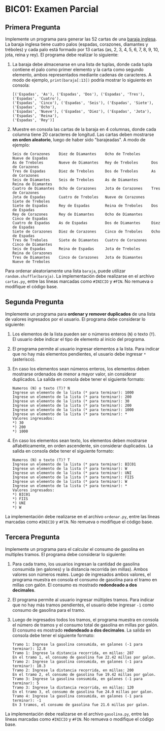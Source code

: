 # BIC01: Examen Parcial

## Primera Pregunta

Implemente un programa para generar las 52 cartas de una [baraja inglesa](https://es.wikipedia.org/wiki/Baraja_inglesa).
La baraja inglesa tiene cuatro palos (espadas, corazones, diamantes y tréboles) y cada palo está formado por 13
cartas (as, 2, 3, 4, 5, 6, 7, 8, 9, 10, jota, reina y rey). El programa debe realizar lo siguiente:

1. La baraja debe almacenarse en una lista de tuplas, donde cada tupla contiene el palo como primer elemento y la carta
   como segundo elemento, ambos representados mediante cadenas de caracteres. A modo de ejemplo, `print(baraja[:13])` podría
   mostrar lo siguiente en consola:

    ```commandline
    [('Espadas', 'As'), ('Espadas', 'Dos'), ('Espadas', 'Tres'), ('Espadas', 'Cuatro'), 
   ('Espadas', 'Cinco'), ('Espadas', 'Seis'), ('Espadas', 'Siete'), ('Espadas', 'Ocho'), 
   ('Espadas', 'Nueve'), ('Espadas', 'Diez'), ('Espadas', 'Jota'), ('Espadas', 'Reina'), 
   ('Espadas', 'Rey')]
    ```

3. Muestre en consola las cartas de la baraja en 4 columnas, donde cada columna tiene 20 caracteres de longitud. Las
   cartas deben mostrarse **en orden aleatorio**, luego de haber sido "barajeadas". A modo de ejemplo:

    ```commandline
   Seis de Corazones    Diez de Diamantes    Ocho de Treboles     Nueve de Espadas    
   As de Treboles       Nueve de Diamantes   Rey de Treboles      Dos de Corazones    
   Tres de Espadas      Diez de Treboles     Dos de Treboles      As de Corazones     
   Seis de Diamantes    Seis de Treboles     As de Diamantes      Reina de Diamantes  
   Cuatro de Diamantes  Ocho de Corazones    Jota de Corazones    Tres de Corazones   
   Jota de Espadas      Cuatro de Treboles   Nueve de Corazones   Siete de Treboles   
   Siete de Espadas     Rey de Espadas       Reina de Treboles    Dos de Espadas      
   Rey de Corazones     Rey de Diamantes     Ocho de Diamantes    Cinco de Espadas    
   Cuatro de Espadas    As de Espadas        Dos de Diamantes     Diez de Espadas     
   Siete de Corazones   Diez de Corazones    Cinco de Treboles    Ocho de Espadas     
   Tres de Treboles     Siete de Diamantes   Cuatro de Corazones  Cinco de Diamantes  
   Seis de Espadas      Reina de Espadas     Jota de Treboles     Reina de Corazones  
   Tres de Diamantes    Cinco de Corazones   Jota de Diamantes    Nueve de Treboles  
    ```
   
Para ordenar aleatoriamente una lista `baraja`, puede utilizar `random.shuffle(baraja)`. 
La implementación debe realizarse en el archivo `cartas.py`, entre las líneas marcadas como `#INICIO` y `#FIN`.
No remueva o modifique el código base.

## Segunda Pregunta

Implemente un programa para **ordenar y remover duplicados** de una lista de valores ingresados por el usuario.
El programa debe considerar lo siguiente:

1. Los elementos de la lista pueden ser o números enteros (`N`) o texto (`T`). El usuario debe indicar el tipo de elemento
   al inicio del programa.
   
2. El programa permite al usuario ingresar elementos a la lista. Para indicar que no hay más elementos pendientes, el 
   usuario debe ingresar `*` (asterisco).
   
3. En caso los elementos sean números enteros, los elementos deben mostrarse ordenados de menor a mayor valor, sin 
   considerar duplicados. 
   La salida en consola debe tener el siguiente formato:
   
   ```commandline
   Numeros (N) o texto (T)? N
   Ingrese un elemento de la lista (* para terminar): 1000
   Ingrese un elemento de la lista (* para terminar): 200
   Ingrese un elemento de la lista (* para terminar): 30
   Ingrese un elemento de la lista (* para terminar): 200
   Ingrese un elemento de la lista (* para terminar): 1000
   Ingrese un elemento de la lista (* para terminar): *
   Valores ingresados:
   *) 30
   *) 200
   *) 1000
   ```

4. En caso los elementos sean texto, los elementos deben mostrarse alfabéticamente, en orden ascendente, sin considerar 
   duplicados.
   La salida en consola debe tener el siguiente formato:

   ```commandline
   Numeros (N) o texto (T)? T
   Ingrese un elemento de la lista (* para terminar): BIC01
   Ingrese un elemento de la lista (* para terminar): W
   Ingrese un elemento de la lista (* para terminar): UNI
   Ingrese un elemento de la lista (* para terminar): FIIS
   Ingrese un elemento de la lista (* para terminar): W
   Ingrese un elemento de la lista (* para terminar): *
   Valores ingresados:
   *) BIC01
   *) FIIS
   *) UNI
   *) W
   ```
   
La implementación debe realizarse en el archivo `ordenar.py`, entre las líneas marcadas como `#INICIO` y `#FIN`.
No remueva o modifique el código base.

## Tercera Pregunta

Implemente un programa para el calcular el consumo de gasolina en multiples tramos.
El programa debe considerar lo siguiente:

1. Para cada tramo, los usuarios ingresan la cantidad de gasolina consumida (en galones) y la distancia 
   recorrida (en millas). Ambos valores son números reales. 
   Luego de ingresados ambos valores, el programa muestra en consola el consumo de gasolina para el tramo
   en millas con galón. El consumo es mostrado **redondeado a dos decimales**.
   
2. El programa permite al usuario ingresar múltiples tramos. Para indicar que no hay más tramos pendientes, el 
   usuario debe ingresar `-1` como consumo de gasolina para el tramo.
   
3. Luego de ingresados todos los tramos, el programa muestra en consola el número de tramos y el consumo total 
   de gasolina en millas por galón. El consumo es mostrado **redondeado a dos decimales**. 
   La salida en consola debe tener el siguiente formato:
   
   ```commandline
   Tramo 1: Ingrese la gasolina consumida, en galones (-1 para terminar): 12.8
   Tramo 1: Ingrese la distancia recorrida, en millas: 287
   En el tramo 1, el consumo de gasolina fue 22.42 millas por galon.
   Tramo 2: Ingrese la gasolina consumida, en galones (-1 para terminar): 10.3
   Tramo 2: Ingrese la distancia recorrida, en millas: 200
   En el tramo 2, el consumo de gasolina fue 19.42 millas por galon.
   Tramo 3: Ingrese la gasolina consumida, en galones (-1 para terminar): 5
   Tramo 3: Ingrese la distancia recorrida, en millas: 120
   En el tramo 3, el consumo de gasolina fue 24.0 millas por galon.
   Tramo 4: Ingrese la gasolina consumida, en galones (-1 para terminar): -1
   En 3 tramos, el consumo de gasolina fue 21.6 millas por galon.  
   ```

La implementación debe realizarse en el archivo `gasolina.py`, entre las líneas marcadas como `#INICIO` y `#FIN`.
No remueva o modifique el código base.